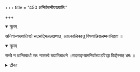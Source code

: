 +++
title = "450 अनिर्वचनीयख्यातिः"

+++


<details open><summary>मूलम्</summary>

अनिर्वाच्यख्यातिपक्षे सदसद्भिन्नलक्षणात् ।तात्कालिकात्तु विषयान्निरालम्बननिह्नवः ॥
</details>



<details open><summary>मूलम्</summary>

सत्त्वे न भ्रान्तिबाधौ स्तः नासत्त्वे ख्यातिबाधने ।सदसद्भ्यामनिर्वाच्याऽविद्या विद्यैस्सह भ्रमः ॥
</details>



<details><summary>टीका</summary>

खण्डनखण्डखाद्यम्.[ ]
</details>

